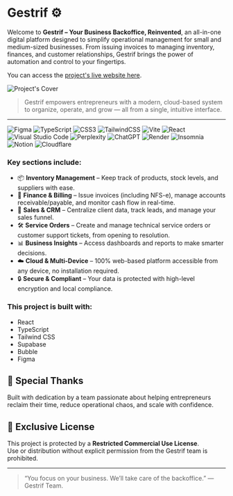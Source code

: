 # Gestrif ⚙️

Welcome to **Gestrif – Your Business Backoffice, Reinvented**, an all-in-one digital platform designed to simplify operational management for small and medium-sized businesses. From issuing invoices to managing inventory, finances, and customer relationships, Gestrif brings the power of automation and control to your fingertips.

You can access the [project's live website here](https://gestrif.com/).

![Project's Cover](https://i.imgur.com/khtHo1T.png)

> Gestrif empowers entrepreneurs with a modern, cloud-based system to organize, operate, and grow — all from a single, intuitive interface.

---
![Figma](https://img.shields.io/badge/figma-%23F24E1E.svg?style=for-the-badge&logo=figma&logoColor=white) ![TypeScript](https://img.shields.io/badge/typescript-%23007ACC.svg?style=for-the-badge&logo=typescript&logoColor=white) ![CSS3](https://img.shields.io/badge/css3-%231572B6.svg?style=for-the-badge&logo=css3&logoColor=white) ![TailwindCSS](https://img.shields.io/badge/tailwindcss-%2338B2AC.svg?style=for-the-badge&logo=tailwind-css&logoColor=white) ![Vite](https://img.shields.io/badge/vite-%23646CFF.svg?style=for-the-badge&logo=vite&logoColor=white) ![React](https://img.shields.io/badge/react-%2320232a.svg?style=for-the-badge&logo=react&logoColor=%2361DAFB) ![Visual Studio Code](https://img.shields.io/badge/Visual%20Studio%20Code-0078d7.svg?style=for-the-badge&logo=visual-studio-code&logoColor=white) ![Perplexity](https://img.shields.io/badge/perplexity-000000?style=for-the-badge&logo=perplexity&logoColor=088F8F) ![ChatGPT](https://img.shields.io/badge/chatGPT-74aa9c?style=for-the-badge&logo=openai&logoColor=white) ![Render](https://img.shields.io/badge/Render-%46E3B7.svg?style=for-the-badge&logo=render&logoColor=white) ![Insomnia](https://img.shields.io/badge/Insomnia-black?style=for-the-badge&logo=insomnia&logoColor=5849BE) ![Notion](https://img.shields.io/badge/Notion-%23000000.svg?style=for-the-badge&logo=notion&logoColor=white) ![Cloudflare](https://img.shields.io/badge/Cloudflare-F38020?style=for-the-badge&logo=Cloudflare&logoColor=white)

### Key sections include:

- 📦 **Inventory Management** – Keep track of products, stock levels, and suppliers with ease.
- 💸 **Finance & Billing** – Issue invoices (including NFS-e), manage accounts receivable/payable, and monitor cash flow in real-time.
- 🧾 **Sales & CRM** – Centralize client data, track leads, and manage your sales funnel.
- 🛠️ **Service Orders** – Create and manage technical service orders or customer support tickets, from opening to resolution.
- 📊 **Business Insights** – Access dashboards and reports to make smarter decisions.
- ☁️ **Cloud & Multi-Device** – 100% web-based platform accessible from any device, no installation required.
- 🔒 **Secure & Compliant** – Your data is protected with high-level encryption and local compliance.

### This project is built with:

* React
* TypeScript
* Tailwind CSS
* Supabase
* Bubble
* Figma

## 🙌 Special Thanks

Built with dedication by a team passionate about helping entrepreneurs reclaim their time, reduce operational chaos, and scale with confidence.

## 📄 Exclusive License

This project is protected by a **Restricted Commercial Use License**.  
Use or distribution without explicit permission from the Gestrif team is prohibited.

---

> “You focus on your business. We’ll take care of the backoffice.” — Gestrif Team.

